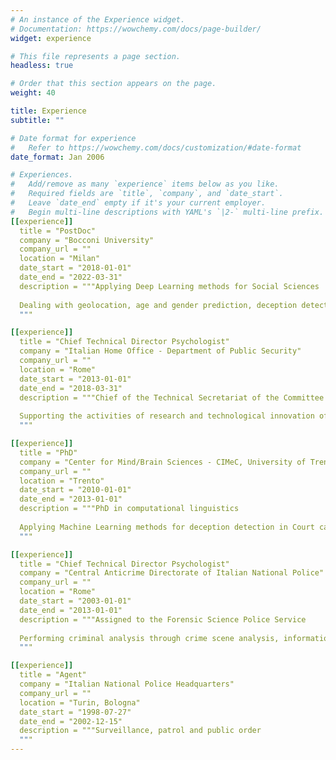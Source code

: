 ```yaml
---
# An instance of the Experience widget.
# Documentation: https://wowchemy.com/docs/page-builder/
widget: experience

# This file represents a page section.
headless: true

# Order that this section appears on the page.
weight: 40

title: Experience
subtitle: ""

# Date format for experience
#   Refer to https://wowchemy.com/docs/customization/#date-format
date_format: Jan 2006

# Experiences.
#   Add/remove as many `experience` items below as you like.
#   Required fields are `title`, `company`, and `date_start`.
#   Leave `date_end` empty if it's your current employer.
#   Begin multi-line descriptions with YAML's `|2-` multi-line prefix.
[[experience]]
  title = "PostDoc"
  company = "Bocconi University"
  company_url = ""
  location = "Milan"
  date_start = "2018-01-01"
  date_end = "2022-03-31"
  description = """Applying Deep Learning methods for Social Sciences
  
  Dealing with geolocation, age and gender prediction, deception detection, bias
  """

[[experience]]
  title = "Chief Technical Director Psychologist"
  company = "Italian Home Office - Department of Public Security"
  company_url = ""
  location = "Rome"
  date_start = "2013-01-01"
  date_end = "2018-03-31"
  description = """Chief of the Technical Secretariat of the Committee for Innovation and Standardization of ICT Systems (ComISSIT). 
  
  Supporting the activities of research and technological innovation of the Department of Public Security
  """

[[experience]]
  title = "PhD"
  company = "Center for Mind/Brain Sciences - CIMeC, University of Trento"
  company_url = ""
  location = "Trento"
  date_start = "2010-01-01"
  date_end = "2013-01-01"
  description = """PhD in computational linguistics
  
  Applying Machine Learning methods for deception detection in Court cases
  """

[[experience]]
  title = "Chief Technical Director Psychologist"
  company = "Central Anticrime Directorate of Italian National Police"
  company_url = ""
  location = "Rome"
  date_start = "2003-01-01"
  date_end = "2013-01-01"
  description = """Assigned to the Forensic Science Police Service
  
  Performing criminal analysis through crime scene analysis, information analysis and behavioral analysis mainly on bloody murders and suspect deaths
  """

[[experience]]
  title = "Agent"
  company = "Italian National Police Headquarters"
  company_url = ""
  location = "Turin, Bologna"
  date_start = "1998-07-27"
  date_end = "2002-12-15"
  description = """Surveillance, patrol and public order
  """
---
```

